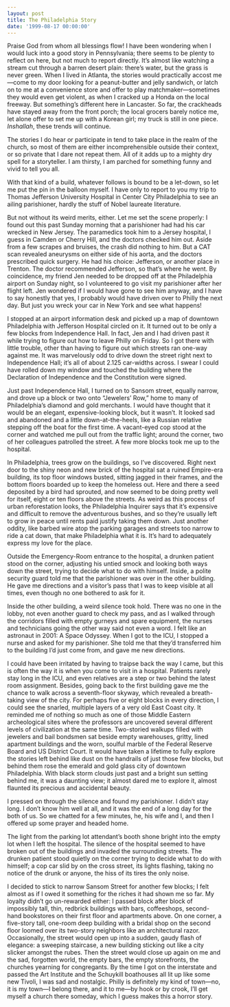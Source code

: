 ```yaml
---
layout: post
title: The Philadelphia Story
date: '1999-08-17 00:00:00'
---
```



Praise God from whom all blessings flow! I have been wondering when I would luck into a good story in Pennsylvania; there seems to be plenty to reflect on here, but not much to report directly. It’s almost like watching a stream cut through a barren desert plain: there’s water, but the grass is never green. When I lived in Atlanta, the stories would practically accost me—come to my door looking for a peanut-butter and jelly sandwich, or latch on to me at a convenience store and offer to play matchmaker—sometimes they would even get violent, as when I cracked up a Honda on the local freeway. But something’s different here in Lancaster. So far, the crackheads have stayed away from the front porch; the local grocers barely notice me, let alone offer to set me up with a Korean girl; my truck is still in one piece. *Inshallah*, these trends will continue.

 The stories I do hear or participate in tend to take place in the realm of the church, so most of them are either incomprehensible outside their context, or so private that I dare not repeat them. All of it adds up to a mighty dry spell for a storyteller. I am thirsty, I am parched for something funny and vivid to tell you all.

 With that kind of a build, whatever follows is bound to be a let-down, so let me put the pin in the balloon myself. I have only to report to you my trip to Thomas Jefferson University Hospital in Center City Philadelphia to see an ailing parishioner, hardly the stuff of Nobel laureate literature.

 But not without its weird merits, either. Let me set the scene properly: I found out this past Sunday morning that a parishioner had had his car wrecked in New Jersey. The paramedics took him to a Jersey hospital, I guess in Camden or Cherry Hill, and the doctors checked him out. Aside from a few scrapes and bruises, the crash did nothing to him. But a CAT scan revealed aneurysms on either side of his aorta, and the doctors prescribed quick surgery. He had his choice: Jefferson, or another place in Trenton. The doctor recommended Jefferson, so that’s where he went. By coincidence, my friend Jen needed to be dropped off at the Philadelphia airport on Sunday night, so I volunteered to go visit my parishioner after her flight left. Jen wondered if I would have gone to see him anyway, and I have to say honestly that yes, I probably would have driven over to Philly the next day. But just you wreck your car in New York and see what happens!

 I stopped at an airport information desk and picked up a map of downtown Philadelphia with Jefferson Hospital circled on it. It turned out to be only a few blocks from Independence Hall. In fact, Jen and I had driven past it while trying to figure out how to leave Philly on Friday. So I got there with little trouble, other than having to figure out which streets ran one-way against me. It was marvelously odd to drive down the street right next to Independence Hall; it’s all of about 2.125 car-widths across. I swear I could have rolled down my window and touched the building where the Declaration of Independence and the Constitution were signed.

 Just past Independence Hall, I turned on to Sansom street, equally narrow, and drove up a block or two onto “Jewelers’ Row,” home to many of Philadelphia’s diamond and gold merchants. I would have thought that it would be an elegant, expensive-looking block, but it wasn’t. It looked sad and abandoned and a little down-at-the-heels, like a Russian relative stepping off the boat for the first time. A vacant-eyed cop stood at the corner and watched me pull out from the traffic light; around the corner, two of her colleagues patrolled the street. A few more blocks took me up to the hospital.

 In Philadelphia, trees grow on the buildings, so I’ve discovered. Right next door to the shiny neon and new brick of the hospital sat a ruined Empire-era building, its top floor windows busted, sitting jagged in their frames, and the bottom floors boarded up to keep the homeless out. Here and there a seed deposited by a bird had sprouted, and now seemed to be doing pretty well for itself, eight or ten floors above the streets. As weird as this process of urban reforestation looks, the Philadelphia Inquirer says that it’s expensive and difficult to remove the adventurous bushes, and so they’re usually left to grow in peace until rents paid justify taking them down. Just another oddity, like barbed wire atop the parking garages and streets too narrow to ride a cat down, that make Philadelphia what it is. It’s hard to adequately express my love for the place.

 Outside the Emergency-Room entrance to the hospital, a drunken patient stood on the corner, adjusting his untied smock and looking both ways down the street, trying to decide what to do with himself. Inside, a polite security guard told me that the parishioner was over in the other building. He gave me directions and a visitor’s pass that I was to keep visible at all times, even though no one bothered to ask for it.

 Inside the other building, a weird silence took hold. There was no one in the lobby, not even another guard to check my pass, and as I walked through the corridors filled with empty gurneys and spare equipment, the nurses and technicians going the other way said not even a word. I felt like an astronaut in 2001: A Space Odyssey. When I got to the ICU, I stopped a nurse and asked for my parishioner. She told me that they’d transferred him to the building I’d just come from, and gave me new directions.

 I could have been irritated by having to traipse back the way I came, but this is often the way it is when you come to visit in a hospital. Patients rarely stay long in the ICU, and even relatives are a step or two behind the latest room assignment. Besides, going back to the first building gave me the chance to walk across a seventh-floor skyway, which revealed a breath-taking view of the city. For perhaps five or eight blocks in every direction, I could see the snarled, multiple layers of a very old East Coast city. It reminded me of nothing so much as one of those Middle Eastern archeological sites where the professors are uncovered several different levels of civilization at the same time. Two-storied walkups filled with jewelers and bail bondsmen sat beside empty warehouses, gritty, lined apartment buildings and the worn, soulful marble of the Federal Reserve Board and US District Court. It would have taken a lifetime to fully explore the stories left behind like dust on the handrails of just those few blocks, but behind them rose the emerald and gold glass city of downtown Philadelphia. With black storm clouds just past and a bright sun setting behind me, it was a daunting view; it almost dared me to explore it, almost flaunted its precious and accidental beauty.

 I pressed on through the silence and found my parishioner. I didn’t stay long. I don’t know him well at all, and it was the end of a long day for the both of us. So we chatted for a few minutes, he, his wife and I, and then I offered up some prayer and headed home.

 The light from the parking lot attendant’s booth shone bright into the empty lot when I left the hospital. The silence of the hospital seemed to have broken out of the buildings and invaded the surrounding streets. The drunken patient stood quietly on the corner trying to decide what to do with himself; a cop car slid by on the cross street, its lights flashing, taking no notice of the drunk or anyone, the hiss of its tires the only noise.

 I decided to stick to narrow Sansom Street for another few blocks; I felt almost as if I owed it something for the riches it had shown me so far. My loyalty didn’t go un-rewarded either: I passed block after block of impossibly tall, thin, redbrick buildings with bars, coffeeshops, second-hand bookstores on their first floor and apartments above. On one corner, a five-story tall, one-room deep building with a bridal shop on the second floor loomed over its two-story neighbors like an architectural razor. Occasionally, the street would open up into a sudden, gaudy flash of elegance: a sweeping staircase, a new building sticking out like a city slicker amongst the rubes. Then the street would close up again on me and the sad, forgotten world, the empty bars, the empty storefronts, the churches yearning for congregants. By the time I got on the interstate and passed the Art Institute and the Schuykill boathouses all lit up like some new Tivoli, I was sad and nostalgic. Philly is definitely my kind of town—no, it is my town—I belong there, and it to me—by hook or by crook, I’ll get myself a church there someday, which I guess makes this a horror story.


